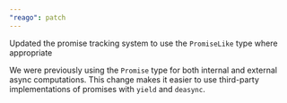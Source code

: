```yaml
---
"reago": patch
---
```


Updated the promise tracking system to use the `PromiseLike` type where appropriate

We were previously using the `Promise` type for both internal and external async computations.
This change makes it easier to use third-party implementations of promises with `yield` and `deasync`.
